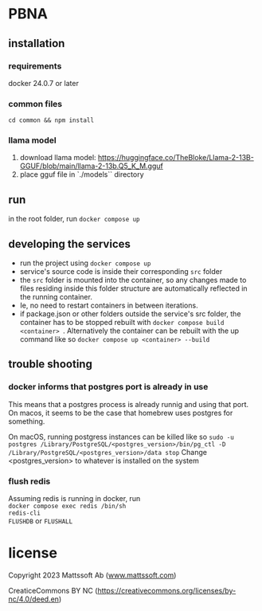 # PBNA

## installation

### requirements
docker 24.0.7 or later

### common files
`cd common && npm install`

### llama model
1. download llama model: https://huggingface.co/TheBloke/Llama-2-13B-GGUF/blob/main/llama-2-13b.Q5_K_M.gguf  
2. place gguf file in `./models`` directory  

## run
in the root folder, run `docker compose up`

## developing the services
- run the project using `docker compose up`
- service's source code is inside their corresponding `src` folder
- the `src` folder is mounted into the container, so any changes made to files residing inside this folder structure
  are automatically reflected in the running container.
- Ie, no need to restart containers in between iterations.
- if package.json or other folders outside the service's src folder, the container has to be stopped rebuilt with `docker compose build <container> `. Alternatively the container can be rebuilt with the up command like so `docker compose up <container> --build`


## trouble shooting

### docker informs that postgres port is already in use
This means that a postgres process is already runnig and using that port. On macos, it seems to be 
the case that homebrew uses postgres for something.

On macOS, running postgress instances can be killed like so
`sudo -u postgres /Library/PostgreSQL/<postgres_version>/bin/pg_ctl -D /Library/PostgreSQL/<postgres_version>/data stop`
Change <postgres_version> to whatever is installed on the system


### flush redis
Assuming redis is running in docker, run  
`docker compose exec redis /bin/sh`  
`redis-cli`  
`FLUSHDB` or `FLUSHALL`


# license
Copyright 2023 Mattssoft Ab (www.mattssoft.com)

CreaticeCommons BY NC 
(https://creativecommons.org/licenses/by-nc/4.0/deed.en)
